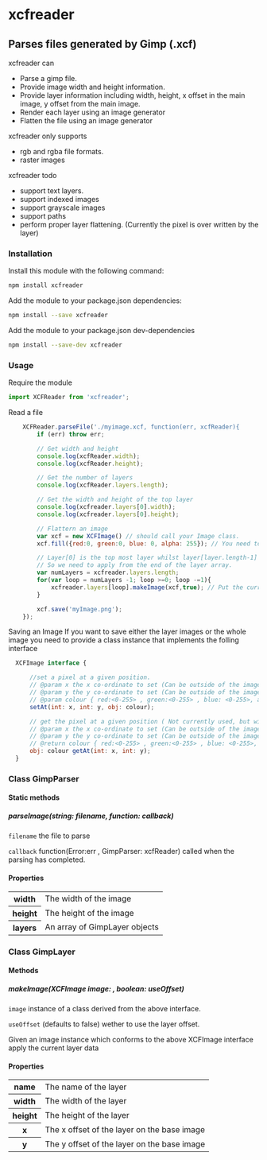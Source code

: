 # xcfreader
## Parses files generated by Gimp (.xcf)

xcfreader can

* Parse a gimp file.
* Provide image width and height information.
* Provide layer information including width, height, x offset in the main image, y offset from the main image.
* Render each layer using an image generator
* Flatten the file using an image generator


xcfreader only supports

* rgb and rgba file formats.
* raster images

xcfreader todo

* support text layers.
* support indexed images
* support grayscale images
* support paths
* perform proper layer flattening. (Currently the pixel is over written by the layer)

### Installation

Install this module with the following command:

```sh
npm install xcfreader
```

Add the module to your package.json dependencies:

```sh
npm install --save xcfreader
```

Add the module to your package.json dev-dependencies

```sh
npm install --save-dev xcfreader
```

### Usage

Require the module
```js
import XCFReader from 'xcfreader';
```

Read a file
```js
    XCFReader.parseFile('./myimage.xcf, function(err, xcfReader){
        if (err) throw err;

        // Get width and height
        console.log(xcfReader.width);
        console.log(xcfReader.height);

        // Get the number of layers
        console.log(xcfReader.layers.length);

        // Get the width and height of the top layer
        console.log(xcfreader.layers[0].width);
        console.log(xcfreader.layers[0].height);

        // Flattern an image
        var xcf = new XCFImage() // should call your Image class.
        xcf.fill({red:0, green:0, blue: 0, alpha: 255}); // You need to set up the image with the default background for the image.

        // Layer[0] is the top most layer whilst layer[layer.length-1] is the lowest level
        // So we need to apply from the end of the layer array. 
        var numLayers = xcfreader.layers.length;
        for(var loop = numLayers -1; loop >=0; loop -=1){
            xcfreader.layers[loop].makeImage(xcf,true); // Put the current layer on to the image.
        }

        xcf.save('myImage.png');
    });
```

Saving an Image
If you want to save either the layer images or the whole image you need to provide a class instance that implements the folling interface

```js
  XCFImage interface {

      //set a pixel at a given position.
      // @param x the x co-ordinate to set (Can be outside of the image);
      // @param y the y co-ordinate to set (Can be outside of the image);
      // @param colour { red:<0-255> , green:<0-255> , blue: <0-255>, alpha: <o-255>} // alpha is only include if the layer includes transparancy informatin 
      setAt(int: x, int: y, obj: colour);

      // get the pixel at a given position ( Not currently used, but will in the future to perform flattening)
      // @param x the x co-ordinate to set (Can be outside of the image);
      // @param y the y co-ordinate to set (Can be outside of the image);
      // @return colour { red:<0-255> , green:<0-255> , blue: <0-255>, alpha: <o-255>} // alpha is only include if the layer includes transparancy informatin 
      obj: colour getAt(int: x, int: y);
  }
```
  
### Class GimpParser

#### Static methods
##### parseImage(string: filename, function: callback)

`filename` the file to parse

`callback` function(Error:err , GimpParser: xcfReader) called when the parsing has completed.
#### Properties

<table>
    <tr><th>width</th><td>The width of the image</td></tr>
    <tr><th>height</th><td>The height of the image</td></tr>
    <tr><th>layers</th><td>An array of GimpLayer objects</td></tr>
</table>

### Class GimpLayer

#### Methods
##### makeImage(XCFImage image: , boolean: useOffset)
`image` instance of a class derived from the above interface.

`useOffset` (defaults to false) wether to use the layer offset.

Given an image instance which conforms to the above XCFImage interface apply the current layer data

#### Properties
<table>
    <tr><th>name</th><td>The name of the layer</td></tr>
    <tr><th>width</th><td>The width of the layer</td></tr>
    <tr><th>height</th><td>The height of the layer</td></tr>
    <tr><th>x</th><td>The x offset of the layer on the base image</td></tr>
    <tr><th>y</th><td>The y offset of the layer on the base image</td></tr>
</table>

